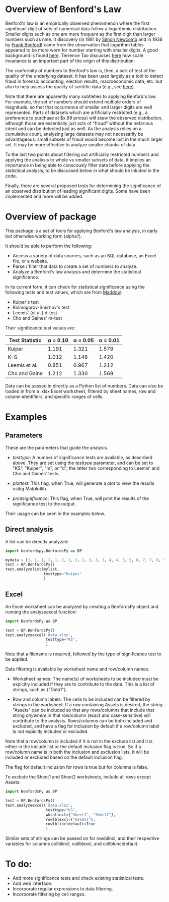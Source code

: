 # Overview of Benford's Law

Benford's law is an empirically observed phenomenon where the first significant digit of sets of
numerical data follow a logarithmic distribution. Smaller digits such as one are more frequent as
the first digit than larger numbers such as nine. It discovery (in 1881 by 
[Simon Newcomb](https://en.wikipedia.org/wiki/Simon_Newcomb) and in 1938 by 
[Frank Benford](https://en.wikipedia.org/wiki/Frank_Benford)) came from the observation that 
logarithm tables appeared to be more worn for number starting with smaller digits. A good background
is found [here](https://en.wikipedia.org/wiki/Benford%27s_law). Terrence Tao discusses
[here](https://terrytao.wordpress.com/2009/07/03/benfords-law-zipfs-law-and-the-pareto-distribution/) how
scale invariance is an important part of the origin of this distribution.

The conformity of numbers to Benford's law is, then, a sort of test of the quality of the underlying 
dataset. It has been used largely as a tool to detect fraud in forensic accounting, election results,
macroeconomic data, etc. but also to help assess the quality of scietific data (e.g., see
[here](http://www.checkyourdata.com/index.php)).

Note that there are apparently many subtleties to applying Benford's law. For example, the set of 
numbers should extend multiple orders of magnitude, so that that occurrence of smaller and larger digits
are well represented. Parts of datasets which are artificially restricted (e.g., a preference to 
purchase at $x.99 prices) will skew the observed distribution, although those are essentially just acts 
of "fraud" without the nefarious intent and can be detected just as well. As the analysis relies on a 
cumulative count, analyzing large datasets may not necessarily be advantageous: small subsets of 
fraud would become lost in the much larger set. It may be more effective to analyze smaller chunks
of data.

To the last two points about filtering out artificially restricted numbers and applying the analysis to 
whole vs smaller subsets of data, it implies an importance in being able to conscously filter data before 
applying the statistical analysis, to be discussed below in what should be inluded in the code.

Finally, there are several proposed tests for determining the significance of an observed distribution
of leading significant digits. Some have been implemented and more will be added.

# Overview of package

This package is a set of tools for applying Benford's law analysis, in early but otherwise working form 
(alpha?).

It should be able to perform the following:

* Access a variety of data sources, such as an SQL database, an Excel file, or a website.
* Parse / filter that data to create a set of numbers to analyze.
* Analyze a Benford's law analysis and determine the statistical significance.

In its current form, it can check for statistical significance using the following tests and test values,
which are from [Maddow](http://www.johnmorrow.info/projects/benford/benfordMain.pdf).

* Kuiper's test
* Kolmogorov-Smirnov's test
* Leemis' (et al.) d-test
* Cho and Gaines' m-test

Their significance test values are:

| Test Statistic | &#945; = 0.10 | &#945; = 0.05 | &#945; = 0.01 |
| ---            | ---           | ---           | ---           |
| Kuiper         | 1.191         | 1.321         | 1.579         |
| K-S            | 1.012         | 1.148         | 1.420         |
| Leemis et al.  | 0.851         | 0.967         | 1.212         |
| Cho and Gaine  | 1.212         | 1.330         | 1.569         |

Data can be passed in directly as a Python list of numbers. Data can also be loaded in from a
.xlsx Excel worksheet, filtered by sheet names, row and column identifiers, and specific ranges of
cells.

# Examples

## Parameters

These are the parameters that guide the analysis.

* *testtype*: A number of significance tests are available, as described above. They are set using the *testtype* parameter, and can be set to
"KS", "Kuiper", "m", or "d", the latter two corresponding to Leemis' and Cho and Gaines' tests.

* *plottest*: This flag, when True, will generate a plot to view the results usibg Matplotlib.

* *printsignificance*: This flag, when True, will print the results of the significance test to the output.

Their usage can be seen in the examples below.

## Direct analysis

A list can be directly analyzed:

```python
import benfordspy.BenfordsPy as BP

mydata = [1, 1, 1, 1, 1, 2, 2, 2, 2, 3, 3, 3, 4, 4, 5, 5, 6, 7, 7, 8, 9]
test = BP.BenfordsPy()
test.analyzelist(mylist,
                 testtype="Kuiper"
                 )
```

## Excel

An Excel worksheet can be analyzed by creating a BenfordsPy object and running the analyzeexcel function:

```python
import BenfordsPy as BP

test = BP.BenfordsPy()
test.analyzeexcel('data.xlsx',
                  testtype="KS",
                  )
```

Note that a filename is required, followed by the type of significance test to be applied.

Data filtering is available by worksheet name and row/column names.

* Worksheet names: The name(s) of worksheets to be included must be explcitly included if 
they are to contribute to the data. This is a list of strings, such as {"Data1"}.

* Row and column labels: The cells to be included can be filtered by strings in the worksheet. If a row
containing Assets is desired, the string "Assets" can be included so that any rows/columns that
include that string *anywhere* in that row/column (exact and case-sensitive) will contribute to the analysis.
Rows/columns can be both included and excluded, and have a flag for inclusion by default if a row/column 
label is not expicitly included or excluded.

Note that a row/column is included if it is not in the exclude list and it is either in the include list
or the default inclusion flag is true. So if a row/column name is in both the inclusion and exclusion
lists, it will be included or excluded based on the default inclusion flag.

The flag for default inclusion for rows is true but for columns is false.

To exclude the Sheet1 and Sheet2 worksheets, include all rows except Assets:
```python
import BenfordsPy as BP

test = BP.BenfordsPy()
test.analyzeexcel('data.xlsx',
                  testtype="KS",
                  wkshtincl={"Sheet1", "Sheet2"},
                  rowlblexcl={"Assets"},
                  rowlblincldefault=True
                  )
```

Similar sets of strings can be passed on for rowblincl, and their respective variables for columns
collblincl, collblexcl, and collbluncldefault.

# To do:

* Add more significance tests and check existing statistical tests.
* Add web interface.
* Incorporate regular expressions to data filtering.
* Incorporate filtering by cell ranges.